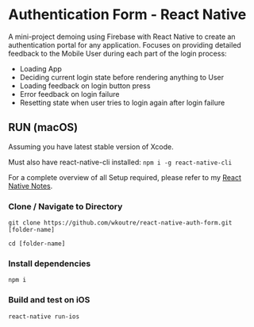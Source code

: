 # Authentication Form - React Native

A mini-project demoing using Firebase with React Native to create an authentication portal for any application. Focuses on providing detailed feedback to the Mobile User during each part of the login process:

* Loading App
* Deciding current login state before rendering anything to User
* Loading feedback on login button press
* Error feedback on login failure
* Resetting state when user tries to login again after login failure

## RUN (macOS)

Assuming you have latest stable version of Xcode.

Must also have react-native-cli installed: ```npm i -g react-native-cli```

For a complete overview of all Setup required, please refer to my [React Native Notes](https://github.com/wkoutre/ReactNativeProjects/blob/master/react-native-notes.md).

### Clone / Navigate to Directory

```git clone https://github.com/wkoutre/react-native-auth-form.git [folder-name]```

```cd [folder-name]```

### Install dependencies

```npm i ```

### Build and test on iOS

 ```react-native run-ios```
